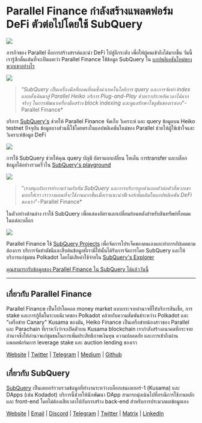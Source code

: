 # Parallel Finance กำลังสร้างแพลตฟอร์ม DeFi ตัวต่อไปโดยใช้ SubQuery

![](https://cdn-images-1.medium.com/max/1600/1*WcFjuL_ncmHpgzVhaXDUdg.png)

ภารกิจของ Parallel คือการสร้างสรรค์และนำ DeFi ไปสู่อีกระดับ เพื่อให้ผู้คนเข้าถึงได้มากขึ้น วันนี้เรารู้สึกตื่นเต้นที่จะเปิดเผยว่า Parallel Finance ใช้ข้อมูล SubQuery ใน [แอปพลิเคชันใหม่ของพวกเขาอย่างไร](https://testnet.parallel.fi/#/overview)

![](https://cdn-images-1.medium.com/max/1600/1*5Ru0mv1hq86BuBhGwsmoqQ.png)

> *"SubQuery เป็นเครื่องมือที่ยอดเยี่ยมซึ่งนำเทคโนโลยีการ query และการจัดทำ index แบบดั้งเดิมมาสู่ Parallel Heiko บริการ Plug-and-Play ช่วยเราประหยัดเวลาได้มากจริงๆ ในการพัฒนาเครื่องมือสร้าง block indexing และดูแลรักษาโซลูชันของเราเอง"* - Parallel Finance*

บริการ [SubQuery's](https://subquery.network/) ช่วยให้ Parallel Finance จัดเก็บ วิเคราะห์ และ query ข้อมูลบน Heiko testnet ปัจจุบัน ข้อมูลบางส่วนนี้ใช้โดยตรงในแอปพลิเคชันใหม่ของ Parallel ช่วยให้ผู้ใช้เข้าใจและวิเคราะห์ข้อมูล DeFi

![](https://miro.medium.com/max/1200/1*Lmk8BvWg2YYTDZggHN82VQ.gif)

การใช้ SubQuery ช่วยให้คุณ query บัญชี อัตราแลกเปลี่ยน โทเค็น การtransfer และบล็อกข้อมูลได้อย่างรวดเร็วใน [SubQuery's playground](https://explorer.subquery.network/subquery/parallel-finance/parallel-finance)

![](https://cdn-images-1.medium.com/max/1600/1*FDRgez-G26x1DkWqCkORMQ.png)

> *"เราสนุกกับการทำงานร่วมกับทีม SubQuery และการบริการลูกค้าแบบตัวต่อตัวที่พวกเขามอบให้เรา เราวางแผนที่จะใช้งานมากขึ้นเมื่อเราแนะนำฟีเจอร์เพิ่มเติมในแอปพลิเคชัน DeFi ของเรา"* - Parallel Finance*

ในตัวอย่างด้านล่าง เราใช้ SubQuery เพื่อแสดงอัตราแลกเปลี่ยนย้อนหลังสำหรับสินทรัพย์ทั้งหมดในแต่ละบล็อก

![](https://cdn-images-1.medium.com/max/1600/1*yctQKMNqdOnICNblJk9njw.png)

Parallel Finance ใช้ [SubQuery Projects](https://project.subquery.network/) เพื่อจัดการโปรเจ็คของตนเองและทำการอัปเดตตามต้องการ บริการจัดทำดัชนีและสืบค้นข้อมูลที่เรามีให้นั้นได้รับการจัดการโดย SubQuery และให้บริการแก่ชุมชน Polkadot โดยไม่เสียค่าใช้จ่ายใน [SubQuery's Explorer](https://explorer.subquery.network/)

[คุณสามารถรับข้อมูลของ Parallel Finance ใน SubQuery ได้แล้ววันนี้](https://explorer.subquery.network/subquery/parallel-finance/parallel-finance)

* * * * *

## เกี่ยวกับ Parallel Finance

Parallel Finance เป็นโปรโตคอล money market แบบกระจายอำนาจที่ให้บริการสินเชื่อ, การ stake และการกู้ยืมในระบบนิเวศของ Polkadot คล้ายกับความสัมพันธ์ระหว่าง Polkadot และ "เครือข่าย Canary" Kusama ของมัน, Heiko Finance เป็นเครือข่ายน้องสาวของ Parallel และ Parachain ที่เราหวังว่าจะเปิดตัวบน Kusama blockchain เรากำลังสร้างอนาคตที่กระจายอำนาจซึ่งให้อำนาจแก่ชุมชนในการเพิ่มประสิทธิภาพเงินทุน ความปลอดภัย และการเข้าถึงผ่านแพลตฟอร์มการ leverage stake และ auction lending ของเรา

[Website](https://parallel.fi/) | [Twitter](https://twitter.com/ParallelFi) | [Telegram](https://t.me/parallelfi) | [Medium](https://parallelfinance.medium.com/) | [Github](https://github.com/parallel-finance/parallel-dapp/blob/master/parallel.gif)

## เกี่ยวกับ SubQuery

[SubQuery](https://subquery.network/) เป็นเลเยอร์รวบรวมข้อมูลที่ทำงานระหว่างบล็อกเชนเลเยอร์-1 (Kusama) และ DApps (เช่น Kodadot) บริการนี้ช่วยให้นักพัฒนา DApp สามารถมุ่งเน้นไปที่กรณีการใช้งานหลักและ front-end โดยไม่ต้องเสียเวลาไปกับการสร้าง back-end สำหรับการประมวลผลข้อมูลเอง

[Website](https://subquery.network/) | [Email](mailto:hello@subquery.network) | [Discord](https://discord.com/invite/78zg8aBSMG) | [Telegram](https://t.me/subquerynetwork) | [Twitter](https://twitter.com/subquerynetwork) | [Matrix](https://matrix.to/#/#subquery:matrix.org) | [LinkedIn](https://www.linkedin.com/company/subquery)
